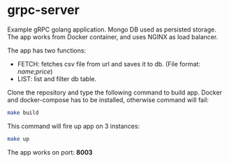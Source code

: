 # grpc-server

Example gRPC golang application. Mongo DB used as persisted storage.
The app works from Docker container, and uses NGINX as load balancer.

The app has two functions:
- FETCH: fetches csv file from url and saves it to db. 
(File format: *name*;*price*)
- LIST: list and filter db table.




Clone the repository and type the following command to build app. Docker and docker-compose has to be installed, otherwise command will fail:
```bash
make build
```

This command will fire up app on 3 instances:
```bash
make up
```

The app works on port: **8003**
